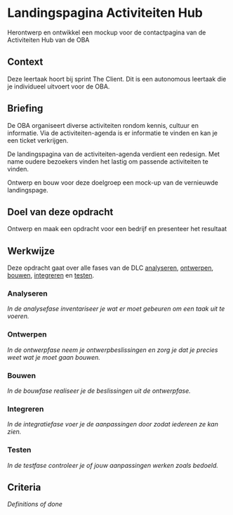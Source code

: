 # Landingspagina Activiteiten Hub

Herontwerp en ontwikkel een mockup voor de contactpagina van de Activiteiten Hub van de OBA

## Context

Deze leertaak hoort bij sprint The Client. Dit is een autonomous leertaak die je individueel uitvoert voor de OBA.


## Briefing
De OBA organiseert diverse activiteiten rondom kennis, cultuur en informatie. Via de activiteiten-agenda is er informatie te vinden en kan je een ticket verkrijgen.

De landingspagina van de activiteiten-agenda verdient een redesign. Met name oudere bezoekers vinden het lastig om passende activiteiten te vinden. 

Ontwerp en bouw voor deze doelgroep een mock-up van de vernieuwde landingspage.

## Doel van deze opdracht

Ontwerp en maak een opdracht voor een bedrijf en presenteer het resultaat

## Werkwijze
Deze opdracht gaat over alle fases van de DLC [analyseren](#analyseren), [ontwerpen](#ontwerpen), [bouwen](#bouwen), [integreren](#integreren) en [testen](#testen).

### Analyseren
*In de analysefase inventariseer je wat er moet gebeuren om een taak uit te voeren.*

### Ontwerpen
*In de ontwerpfase neem je ontwerpbeslissingen en zorg je dat je precies weet wat je moet gaan bouwen.*

### Bouwen
*In de bouwfase realiseer je de beslissingen uit de ontwerpfase.*

### Integreren
*In de integratiefase voer je de aanpassingen door zodat iedereen ze kan zien.*

### Testen
*In de testfase controleer je of jouw aanpassingen werken zoals bedoeld.*

## Criteria
*Definitions of done*
